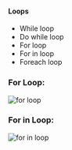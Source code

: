 #### Loops
* While loop
* Do while loop
* For loop
* For in loop
* Foreach loop

### For Loop:
![for loop](https://user-images.githubusercontent.com/69578414/131004269-f5b89824-5dc1-4a60-9bc7-973d10fc5468.PNG)

### For in Loop:
![for in loop](https://user-images.githubusercontent.com/69578414/131004972-9e21800c-b1ec-404e-92ce-71675eb102d7.PNG)



